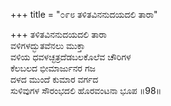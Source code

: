 +++
title = "೦೯೮ ತಳಿತವಿನನುದಯದಲಿ ತಾರಾ"

+++
ತಳಿತವಿನನುದಯದಲಿ ತಾರಾ  
ವಳಿಗಳದ್ಭುತವೆನಲು ಮುಕ್ತಾ  
ವಳಿಯ ಧವಳಚ್ಛತ್ರದೆಡಬಲಕೊಲೆವ ಚೌರಿಗಳ  
ಕೆಲಬಲದ ಭೀಮಾರ್ಜುನರ ಗಜ  
ದಳದ ಮುಂದೆ ಕುಮಾರ ವರ್ಗದ   
ಸುಳಿವುಗಳ ಸೌರಂಭದಲಿ ಹೊರವಂಟನಾ ಭೂಪ    ॥98॥